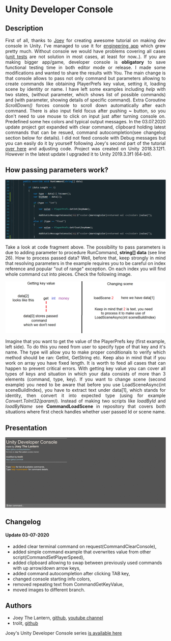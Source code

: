 # Unity Developer Console
 
## Description
<p align="justify">
 First of all, thanks to <a href="https://github.com/joeythelantern" target="_blank">Joey</a> for creating awesome tutorial on making dev console in Unity. I've managed to use it for <a href="https://github.com/trolit/projectZero">engineering app</a> which grew pretty much. Without console we would have problems covering all cases (<a href="https://forum.unity.com/threads/is-anyone-using-unit-tests-in-real-projects.650536/">unit tests</a> are not solution in most cases, at least for now..). If you are making bigger app/game, developer console is <strong>obligatory</strong> to save functional testing time in both editor mode or release. I made some modifications and wanted to share the results with You. The main change is that console allows to pass not only command but parameters allowing to create commands like obtaining PlayerPrefs key value, setting it, loading scene by identity or name. I have left some examples including <em>help</em> with two states, (without parameter, which shows list of possible commands) and (with parameter, showing details of specific command). Extra Coroutine <em>ScrollDown()</em> forces console to scroll down automatically after each command. There is also input field focus after pushing <strong>~</strong> button, so you don't need to use mouse to click on input just after turning console on. Predefined some hex colors and typical output messages. In the 03.07.2020 update project got expanded with clear command, clipboard holding latest commands that can be resued, command autocompletion(see changelog section below for details). I did not feed console with Debug messages but you can easily do it by yourself following Joey's second part of the tutorial <a href="https://youtu.be/isURlDFyxe0?list=PLdSnLYEzOTtrlPwmaYkkPmRYMrVRDVeTI" target="_blank">over here</a> and adjusting code. Project was created on Unity 2018.3.12f1. However in the latest update I upgraded it to Unity 2019.3.3f1 (64-bit).
</p>

## How passing parameters work?

<p align="center">
<img src="https://raw.githubusercontent.com/trolit/unity-dev-console/images/images/codeFrag.PNG" alt="Code fragment" width="580px"></img>
</p>

<p align="justify">
Take a look at code fragment above. The possibility to pass parameters is due to adding parameter to procedure RunCommand, <strong>string[] data</strong> (see line 26). How to process passed data? Well, before that, keep strongly in mind that resolving parameters in the example requires you to be careful on index reference and popular "out of range" exception. On each index you will find whole command cut into pieces. Check the following image. 
</p>

<p align="center">
<img src="https://raw.githubusercontent.com/trolit/unity-dev-console/images/images/examples.PNG" alt="Examples" width="580px"></img>
</p>

<p align="justify">
Imagine that you want to get the value of the PlayerPrefs key (first example, left side). To do this you need from user to specify type of that key and it's name. The type will allow you to make proper conditionals to verify which method should be ran: GetInt, GetString etc. Keep also in mind that if you work on array you have fixed length. It is worth to feed all cases that can happen to prevent critical errors. With getting key value you can cover all types of keys and situation in which your data consists of more than 3 elements (command, type, key). If you want to change scene (second example) you need to be aware that before you use LoadSceneAsync(int sceneBuildIndex), you have to extract text under data[1], which stands for identity, then convert it into expected type (using for example <em>Convert.ToInt32(param)</em>). Instead of making two scripts like <em>loadById</em> and <em>loadByName</em> see <strong>CommandLoadScene</strong> in repository that covers both situations where first check handles whether user passed Id or scene name.   
</p>

## Presentation
<p align="center">
<img src="https://raw.githubusercontent.com/trolit/unity-dev-console/images/images/ezgif.gif" alt="Gif generated from https://ezgif.com" width="780px"></img>
</p>

## Changelog

#### Update 03-07-2020

- added clear terminal command on request(CommandClearConsole),
- added simple command example that overwrites value from other script(CommandSetPlayerSpeed),
- added clipboard allowing to swap between previously used commands with up arrow/down arrow keys,
- added command autocompletion after clicking TAB key,
- changed console starting info colors,
- removed repeating text from CommandGetKeyValue,
- moved images to different branch.

## Authors
- Joey The Lantern, <a href="https://github.com/joeythelantern" target="_blank">github</a>, <a href="https://www.youtube.com/channel/UCmG1UbEI0iFE1tAw2SyvvXg" target="_blank">youtube channel</a>
- trolit, <a href="https://trolit.github.io/">github</a>

Joey's Unity Developer Console series <a href="https://www.youtube.com/watch?v=ztG10Z00HKM&list=PLdSnLYEzOTtrlPwmaYkkPmRYMrVRDVeTI&index=1" target="_blank">is available here</a>
